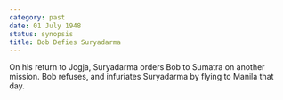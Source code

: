 ```yaml
---
category: past
date: 01 July 1948
status: synopsis
title: Bob Defies Suryadarma
---
```



On his return to Jogja, Suryadarma orders Bob to Sumatra on another mission. Bob
refuses, and infuriates Suryadarma by flying to Manila that day.
